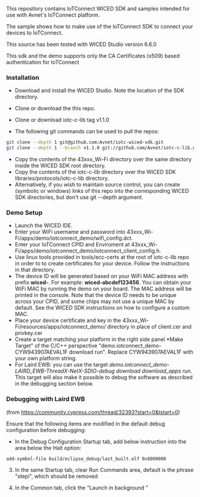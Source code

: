 This repository contains IoTConnect WICED SDK and samples intended for use with Avnet's IoTConnect platform.

The sample shows how to make use of the IoTConnect SDK to connect your devices to IoTConnect.

This source has been tested with WICED Studio version 6.6.0

This sdk and the demo supports only the CA Certificates (x509) based authentication for IoTConnect

### Installation
  
* Download and install the WICED Studio. Note the location of the SDK directory.
* Clone or download the this repo.
* Clone or download iotc-c-lib tag v1.1.0

* The following git commands can be used to pull the repos:

```bash
git clone --depth 1 git@github.com:Avnet/iotc-wiced-sdk.git
git clone --depth 1 --branch v1.1.0 git://github.com/Avnet/iotc-c-lib.git
```
 
* Copy the contents of the 43xxx_Wi-Fi directory over the same directory inside the WICED SDK root directory.
* Copy the contents of the iotc-c-lib directory over the WICED SDK libraries/protocols/iotc-c-lib directory. 
* Alternatively, if you wish to maintain source control, you can create (symbolic or windows) links of this 
repo into the corresponding WICED SDK directories, but don't use git --depth argument.

### Demo Setup

* Launch the WICED IDE.
* Enter your WiFi username and password into 43xxx_Wi-Fi/apps/demo/iotconnect_demo/wifi_config.dct.
* Enter your IoTConnect CPID and Enviroment at 43xxx_Wi-Fi/apps/demo/iotconnect_demo/iotconnect_client_config.h.
* Use linux tools provided in tools/ecc-certs at the root of iotc-c-lib repo in order to to create certificates
 for your device. Follow the instructions in that directory.
* The device ID will be generated based on your WiFi MAC address with prefix **wiced-**. 
For example: **wiced-abcdef123456**. You can obtain your WiFi MAC by running the demo on your board.
The MAC address will be printed in the console. Note that the device ID needs to be unique across your CPID, and some 
chips may not use a unique MAC by default. See the WICED SDK instructions on how to configure a custom MAC.  
* Place your device certificate and key in the 43xxx_Wi-Fi/resources/apps/iotconnect_demo/ directory 
in place of client.cer and privkey.cer
* Create a target matching your platform in the right side panel *Make Target" of the C/C++ perspective 
"demo.iotconnect_demo-CYW943907AEVAL1F download run". Replace CYW943907AEVAL1F with your own platform string.
* For Laird EWB: you can use the target *demo.iotconnect_demo-LAIRD_EWB-ThreadX-NetX-SDIO-debug download download_apps run*. 
This target will also make it possible to debug the software as described in the debugging section below.

### Debugging with Laird EWB

(from https://community.cypress.com/thread/32393?start=0&tstart=0)

Ensure that the following items are modified in the default debug configuration before debugging:

* In the Debug Configuration Startup tab, add below instruction into the area below the Halt option:
 
```
add-symbol-file build/eclipse_debug/last_built.elf 0x8000000
``` 

3. In the same Startup tab, clear Run Commands area, default is the phrase "stepi", which should be removed

4. In the Common tab, click the "Launch in background "